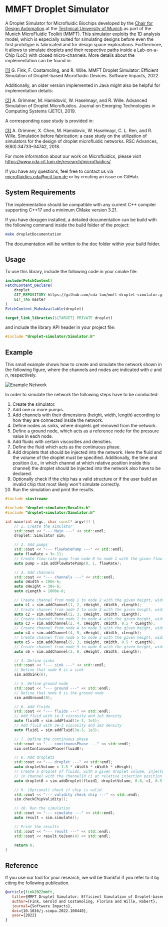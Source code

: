 # MMFT Droplet Simulator
A Droplet Simulator for Microfluidic Biochips developed by the [Chair for Design Automation](https://www.cda.cit.tum.de/) at the [Technical University of Munich](https://www.tum.de/) as part of the Munich MicroFluidic Toolkit (MMFT).
This simulator exploits the 1D analysis model, which is especially suited for simulating designs before even the first prototype is fabricated and for design space explorations. Furthermore, it allows to simulate droplets and their respective paths inside a Lab-on-a-Chip (LoC) with closed micro-channels.
More details about the implementation can be found in:

[[1]](https://doi.org/10.1016/j.simpa.2022.100440) G. Fink, F. Costamoling, and R. Wille. MMFT Droplet Simulator: Efficient Simulation of Droplet-based Microfluidic Devices. Software Impacts, 2022.

Additionally, an older version implemented in Java might also be helpful for implementation details:

[[2]](https://www.cda.cit.tum.de/files/eda/2019_jetc_advanced_simulation_droplet_microfluidics.pdf) A. Grimmer, M. Hamidović, W. Haselmayr, and R. Wille. Advanced Simulation of Droplet Microfluidics. Journal on Emerging Technologies in Computing Systems (JETC), 2019.

A corresponding case study is provided in:

[[3]](https://www.cda.cit.tum.de/files/eda/2018_rscadv_simulation_before_fabrication.pdf) A. Grimmer, X. Chen, M. Hamidovic, W. Haselmayr, C. L. Ren, and R. Wille. Simulation before fabrication: a case study on the utilization of simulators for the design of droplet microfluidic networks. RSC Advances, 8(60):34733–34742, 2018.

For more information about our work on Microfluidics, please visit https://www.cda.cit.tum.de/research/microfluidics/. 

If you have any questions, feel free to contact us via microfluidics.cda@xcit.tum.de or by creating an issue on GitHub. 

## System Requirements
The implementation should be compatible with any current C++ compiler supporting C++17 and a minimum CMake version 3.21. 

If you have doxygen installed, a detailed documentation can be build with the following command inside the build folder of the project: 
```bash 
make dropletDocumentation
```

The documentation will be written to the doc folder within your build folder.

## Usage
To use this library, include the following code in your cmake file: 
```cmake
include(FetchContent)
FetchContent_Declare(
    droplet
    GIT_REPOSITORY https://github.com/cda-tum/mmft-droplet-simulator.git
    GIT_TAG master
)
FetchContent_MakeAvailable(droplet)

target_link_libraries(${TARGET} PRIVATE droplet)
```
and include the library API header in your project file:
```cpp
#include "droplet-simulator/Simulator.h"
```

## Example
This small example shows how to create and simulate the network shown in the following figure, where the channels and nodes are indicated with *c* and *n*, respectively.

![Example Network](doc/images/exampleNetwork.png)

In order to simulate the network the following steps have to be conducted:
1. Create the simulator.
2. Add one or more pumps.
3. Add channels with their dimensions (height, width, length) according to how they are connected inside the network.
4. Define nodes as sinks, where droplets get removed from the network.
5. Define a ground node, which acts as a reference node for the pressure value in each node.
6. Add fluids with certain viscosities and densities.
7. Define the fluid which acts as the continuous phase.
8. Add droplets that should be injected into the network. Here the fluid and the volume of the droplet must be specified. Additionally, the time and position (i.e., in which channel at which relative position inside this channel) the droplet should be injected into the network also have to be declared.
9. Optionally check if the chip has a valid structure or if the user build an invalid chip that most likely won't simulate correctly.
10. Run the simulation and print the results.

```cpp
#include <iostream>

#include "droplet-simulator/Results.h"
#include "droplet-simulator/Simulator.h"

int main(int argc, char const* argv[]) {
    // 1. Create the simulator
    std::cout << "--- Main ---" << std::endl;
    droplet::Simulator sim;

    // 2. Add pumps
    std::cout << "--- flowRatePump ---" << std::endl;
    auto flowRate = 3e-11;
    // Create flow-rate pump from node 0 to node 1 with the given flow-rate
    auto pump = sim.addFlowRatePump(0, 1, flowRate);

    // 3. Add channels
    std::cout << "--- channels ---" << std::endl;
    auto cWidth = 100e-6;
    auto cHeight = 30e-6;
    auto cLength = 1000e-6;

    // Create channel from node 1 to node 2 with the given height, width, length
    auto c1 = sim.addChannel(1, 2, cHeight, cWidth, cLength);
    // Create channel from node 2 to node 3 with the given height, width, length
    auto c2 = sim.addChannel(2, 3, cHeight, cWidth, cLength);
    // Create channel from node 2 to node 4 with the given height, width, length
    auto c3 = sim.addChannel(2, 4, cHeight, cWidth, 0.5 * cLength);
    // Create channel from node 4 to node 5 with the given height, width, length
    auto c4 = sim.addChannel(4, 5, cHeight, cWidth, cLength);
    // Create channel from node 5 to node 3 with the given height, width, length
    auto c5 = sim.addChannel(5, 3, cHeight, cWidth, 0.5 * cLength);
    // Create channel from node 3 to node 0 with the given height, width, length
    auto c6 = sim.addChannel(3, 0, cHeight, cWidth, cLength);

    // 4. Define sinks
    std::cout << "--- sink ---" << std::endl;
    // Define that node 0 is a sink
    sim.addSink(0);

    // 5. Define ground node
    std::cout << "--- ground ---" << std::endl;
    // Define that node 0 is the ground node
    sim.addGround(0);

    // 6. Add fluids
    std::cout << "--- fluids ---" << std::endl;
    // Add fluid with 1e-3 viscosity and 1e3 density
    auto fluid0 = sim.addFluid(1e-3, 1e3);
    // Add fluid with 3e-3 viscosity and 1e3 density
    auto fluid1 = sim.addFluid(3e-3, 1e3);

    // 7. Define the continuous phase
    std::cout << "--- continuousPhase ---" << std::endl;
    sim.setContinuousPhase(fluid0);

    // 8. Add droplets
    std::cout << "--- droplet ---" << std::endl;
    auto dropletVolume = 1.5 * cWidth * cWidth * cHeight;
    // Create a droplet of fluid1, with a given droplet volume, injected at injectionTime 0.0
    // in channel with the channelId c1 at relative injection position 0.5
    auto droplet0 = sim.addDroplet(fluid1, dropletVolume, 0.0, c1, 0.5);

    // 9. (Optional) check if chip is valid
    std::cout << "--- validity check chip ---" << std::endl;
    sim.checkChipValidity();

    // 10. Run the simulation
    std::cout << "--- simulate ---" << std::endl;
    auto result = sim.simulate();

    // Print the results
    std::cout << "--- result ---" << std::endl;
    std::cout << result.toJson(4) << std::endl;

    return 0;
}
```

## Reference
If you use our tool for your research, we will be thankful if you refer to it by citing the following publication.

```bibtex
@article{fink2022mmft,
   title={MMFT Droplet Simulator: Efficient Simulation of Droplet-based Microfluidic Devices},
   author={Fink, Gerold and Costamoling, Florina and Wille, Robert},
   journal={Software Impacts},
   doi={10.1016/j.simpa.2022.100440},
   year={2022}
}
```